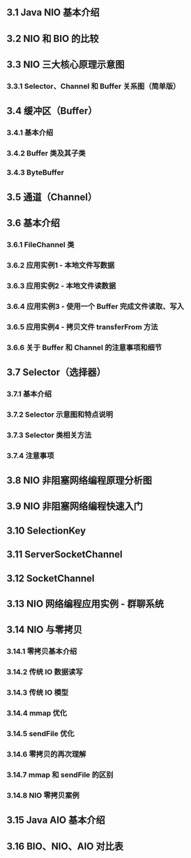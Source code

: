 ## 3.1 Java NIO 基本介绍

## 3.2 NIO 和 BIO 的比较

## 3.3 NIO 三大核心原理示意图

### 3.3.1 Selector、Channel 和 Buffer 关系图（简单版）

## 3.4 缓冲区（Buffer）

### 3.4.1 基本介绍

### 3.4.2 Buffer 类及其子类

### 3.4.3 ByteBuffer

## 3.5 通道（Channel）

## 3.6 基本介绍

### 3.6.1 FileChannel 类

### 3.6.2 应用实例1 - 本地文件写数据

### 3.6.3 应用实例2 - 本地文件读数据

### 3.6.4 应用实例3 - 使用一个 Buffer 完成文件读取、写入

### 3.6.5 应用实例4 - 拷贝文件 transferFrom 方法

### 3.6.6 关于 Buffer 和 Channel 的注意事项和细节

## 3.7 Selector（选择器）

### 3.7.1 基本介绍

### 3.7.2 Selector 示意图和特点说明

### 3.7.3 Selector 类相关方法

### 3.7.4 注意事项

## 3.8 NIO 非阻塞网络编程原理分析图

## 3.9 NIO 非阻塞网络编程快速入门

## 3.10 SelectionKey

## 3.11 ServerSocketChannel

## 3.12 SocketChannel

## 3.13 NIO 网络编程应用实例 - 群聊系统

## 3.14 NIO 与零拷贝

### 3.14.1 零拷贝基本介绍

### 3.14.2 传统 IO 数据读写

### 3.14.3 传统 IO 模型

### 3.14.4 mmap 优化

### 3.14.5 sendFile 优化

### 3.14.6 零拷贝的再次理解

### 3.14.7 mmap 和 sendFile 的区别

### 3.14.8 NIO 零拷贝案例

## 3.15 Java AIO 基本介绍

## 3.16 BIO、NIO、AIO 对比表
